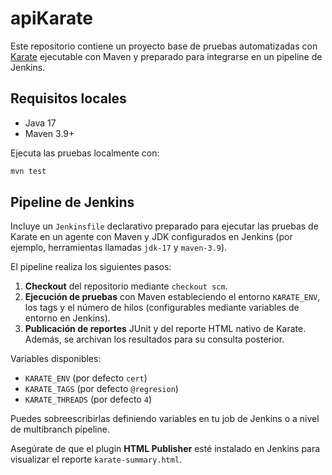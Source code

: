 # apiKarate

Este repositorio contiene un proyecto base de pruebas automatizadas con [Karate](https://github.com/karatelabs/karate) ejecutable con Maven y preparado para integrarse en un pipeline de Jenkins.

## Requisitos locales

* Java 17
* Maven 3.9+

Ejecuta las pruebas localmente con:

```bash
mvn test
```

## Pipeline de Jenkins

Incluye un `Jenkinsfile` declarativo preparado para ejecutar las pruebas de Karate en un agente con Maven y JDK configurados en Jenkins (por ejemplo, herramientas llamadas `jdk-17` y `maven-3.9`).

El pipeline realiza los siguientes pasos:

1. **Checkout** del repositorio mediante `checkout scm`.
2. **Ejecución de pruebas** con Maven estableciendo el entorno `KARATE_ENV`, los tags y el número de hilos (configurables mediante variables de entorno en Jenkins).
3. **Publicación de reportes** JUnit y del reporte HTML nativo de Karate. Además, se archivan los resultados para su consulta posterior.

Variables disponibles:

* `KARATE_ENV` (por defecto `cert`)
* `KARATE_TAGS` (por defecto `@regresion`)
* `KARATE_THREADS` (por defecto `4`)

Puedes sobreescribirlas definiendo variables en tu job de Jenkins o a nivel de multibranch pipeline.

Asegúrate de que el plugin **HTML Publisher** esté instalado en Jenkins para visualizar el reporte `karate-summary.html`.

